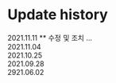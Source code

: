 # Update history

2021.11.11  ** 수정 및 조치 ... </br>
2021.11.04   </br>
2021.10.25   </br>
2021.09.28   </br>
2921.06.02   </br>
